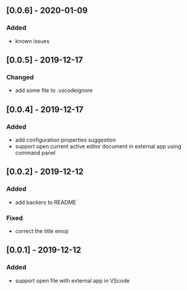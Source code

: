 ## [0.0.6] - 2020-01-09

### Added

- known issues

## [0.0.5] - 2019-12-17

### Changed

- add some file to .vscodeignore

## [0.0.4] - 2019-12-17

### Added

- add configuration properties suggestion
- support open current active editor document in external app using command panel

## [0.0.2] - 2019-12-12

### Added

- add backers to README

### Fixed

- correct the title emoji

## [0.0.1] - 2019-12-12

### Added

- support open file with external app in VScode
